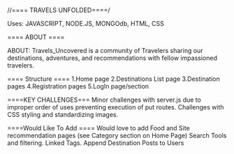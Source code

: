 //==== TRAVELS UNFOLDED====/

Uses: JAVASCRIPT, NODE.JS, MONGOdb, HTML, CSS

==== ABOUT ====

ABOUT: Travels_Uncovered is a community of Travelers sharing our destinations, adventures, and recommendations with fellow impassioned travelers.

==== Structure ====
1.Home page
2.Destinations List page
3.Destination pages
4.Registration pages
5.LogIn page/section




====KEY CHALLENGES===
Minor challenges with server.js due to improper order of uses preventing execution of put routes.
Challenges with CSS styling and standardizing images.


====Would Like To Add ====
Would love to add Food and Site recommendation pages (see Category section on Home Page)
Search Tools and filtering.
Linked Tags.
Append Destination Posts to Users
